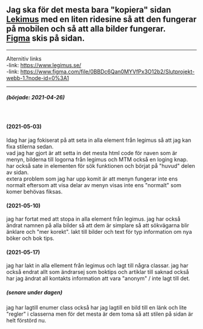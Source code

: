 Jag ska för det mesta bara "kopiera" sidan [Lekimus](https://www.legimus.se/)  med en liten ridesine så att den fungerar på mobilen och så att alla bilder fungerar.  
[Figma](https://www.figma.com/file/0BBDc6Qan0MYVfPx3O12b2/Slutprojekt-webb-1.?node-id=0%3A1) skis på sidan.
-
---
Alternitiv links  
-link: https://www.legimus.se/  
-link: https://www.figma.com/file/0BBDc6Qan0MYVfPx3O12b2/Slutprojekt-webb-1.?node-id=0%3A1

---
##### (började: 2021-04-26) 
<br />

#### (2021-05-03)
Idag har jag fokiserat på att seta in alla element från legimus så att jag kan fixa stilerna sedan.  
vad jag har gjort är att setta in det mesta html code för naven som är menyn, bilderna till logorna från legimus och MTM också en loging knap. har också sate in elementen för sök funktionen och börjat på "huvud" delen av sidan.  
extera problem som jag har upp komit är att menyn fungerar inte ens normalt eftersom att visa delar av menyn visas inte ens "normalt" som komer behövas fiksas.

#### (2021-05-10)
jag har fortat med att stopa in alla element från legimus.
jag har också ändrat namnen på alla bilder så att dem är simplare så att sökvägarna blir änklare och "mer korekt".
lakt till bilder och text för typ information om nya böker och bok tips.

#### (2021-05-17)
jag har lakt in alla ellement från legimus och lagt till några classar.
jag har också endrat allt som ändrarsej som boktips och artiklar till saknad också har jag ändrat all kontakts information att vara "anonym" / inte lagt till det.
##### (senare under dagen)
jag har lagtill enumer class också har jag lagtill en bild till en länk och lite "regler" i classerna men för det mesta är dem toma så att stilen på sidan är helt förstörd nu.